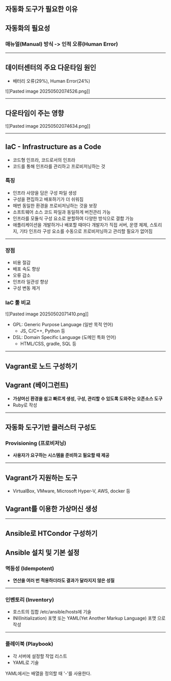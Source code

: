 ## **자동화 도구가 필요한 이유**
## 자동화의 필요성
### 매뉴얼(Manual) 방식 -> 인적 오류(Human Error)
---
## 데이터센터의 주요 다운타임 원인
- 배터리 오류(29%), Human Error(24%)

![[Pasted image 20250502074526.png]]

---
## 다운타임이 주는 영향

![[Pasted image 20250502074634.png]]

---
## IaC - Infrastructure as a Code
- 코드형 인프라, 코드로서의 인프라
- 코드를 통해 인프라를 관리하고 프로비저닝하는 것

### 특징
- 인프라 사양을 담은 구성 파일 생성
- 구성을 편집하고 배포하기가 더 쉬워짐
- 매번 동일한 환경을 프로비저닝하는 것을 보장
- 소프트웨어 소스 코드 파일과 동일하게 버전관리 가능
- 인프라를 모듈식 구성 요소로 분할하여 다양한 방식으로 결합 가능
- 애플리케이션을 개발하거나 배포할 때마다 개발자가 직접 서버, 운영 체제, 스토리지, 기타 인프라 구성 요소를 수동으로 프로비저닝하고 관리할 필요가 없어짐

---
### 장점
- 비용 절감
- 배포 속도 향상
- 오류 감소
- 인프라 일관성 향상
- 구성 변동 제거

### IaC 툴 비교

![[Pasted image 20250502071410.png]]

- GPL: Generic Purpose Language (일반 목적 언어)
	- JS, C/C++, Python 등
- DSL: Domain Specific Language (도메인 특화 언어)
	- HTML/CSS, gradle, SQL 등

---
## **Vagrant로 노드 구성하기**
## Vagrant (베이그런트)
- **가상머신 환경을 쉽고 빠르게 생성, 구성, 관리할 수 있도록 도와주는 오픈소스 도구**
- Ruby로 작성
---
## 자동화 도구기반 클러스터 구성도
### Provisioning (프로비저닝)
- **사용자가 요구하는 시스템을 준비하고 필요할 때 제공**
---
## Vagrant가 지원하는 도구
- VirtualBox, VMware, Microsoft Hyper-V, AWS, docker 등
## Vagrant를 이용한 가상머신 생성

---
## **Ansible로 HTCondor 구성하기**
## Ansible 설치 및 기본 설정
### 멱등성 (Idempotent)
- **연산을 여러 번 적용하더라도 결과가 달라지지 않은 성질**
---
### 인벤토리 (Inventory)
- 호스트의 집합 /etc/ansible/hosts에 기술
- INI(Initialization) 포맷 또는 YAML(Yet Another Markup Language) 포맷 으로 작성
---
### 플레이북 (Playbook)
- 각 서버에 설정할 작업 리스트
- YAML로 기술

YAML에서는 배열을 정의할 때 '-'를 사용한다.